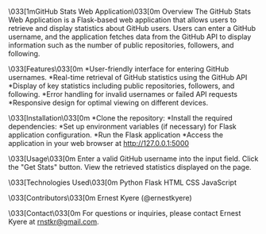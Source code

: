 \033[1mGitHub Stats Web Application\033[0m
Overview
The GitHub Stats Web Application is a Flask-based web application that allows users to retrieve and display statistics about GitHub users. Users can enter a GitHub username, and the application fetches data from the GitHub API to display information such as the number of public repositories, followers, and following.

\033[Features\033[0m
*User-friendly interface for entering GitHub usernames.
*Real-time retrieval of GitHub statistics using the GitHub API
*Display of key statistics including public repositories, followers, and following.
*Error handling for invalid usernames or failed API requests
*Responsive design for optimal viewing on different devices.

\033[Installation\033[0m
*Clone the repository:
*Install the required dependencies:
*Set up environment variables (if necessary) for Flask application configuration.
*Run the Flask application
*Access the application in your web browser at http://127.0.0.1:5000

\033[Usage\033[0m
Enter a valid GitHub username into the input field.
Click the "Get Stats" button.
View the retrieved statistics displayed on the page.

\033[Technologies Used\033[0m
Python
Flask
HTML
CSS
JavaScript

\033[Contributors\033[0m
Ernest Kyere (@ernestkyere)

\033[Contact\033[0m
For questions or inquiries, please contact Ernest Kyere at rnstkr@gmail.com.
